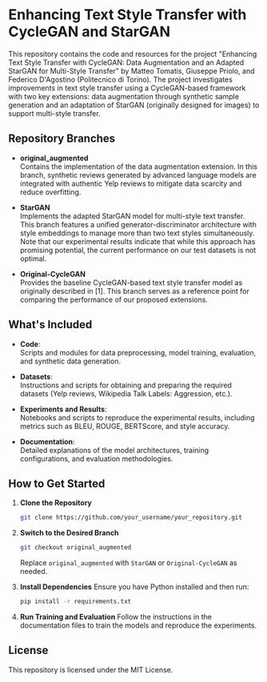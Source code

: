 
# Enhancing Text Style Transfer with CycleGAN and StarGAN

This repository contains the code and resources for the project "Enhancing Text Style Transfer with CycleGAN: Data Augmentation and an Adapted StarGAN for Multi-Style Transfer" by Matteo Tomatis, Giuseppe Priolo, and Federico D'Agostino (Politecnico di Torino). The project investigates improvements in text style transfer using a CycleGAN-based framework with two key extensions: data augmentation through synthetic sample generation and an adaptation of StarGAN (originally designed for images) to support multi-style transfer.

## Repository Branches

- **original_augmented**  
  Contains the implementation of the data augmentation extension. In this branch, synthetic reviews generated by advanced language models are integrated with authentic Yelp reviews to mitigate data scarcity and reduce overfitting.

- **StarGAN**  
  Implements the adapted StarGAN model for multi-style text transfer. This branch features a unified generator-discriminator architecture with style embeddings to manage more than two text styles simultaneously. Note that our experimental results indicate that while this approach has promising potential, the current performance on our test datasets is not optimal.

- **Original-CycleGAN**  
  Provides the baseline CycleGAN-based text style transfer model as originally described in [1]. This branch serves as a reference point for comparing the performance of our proposed extensions.

## What's Included

- **Code**:  
  Scripts and modules for data preprocessing, model training, evaluation, and synthetic data generation.
  
- **Datasets**:  
  Instructions and scripts for obtaining and preparing the required datasets (Yelp reviews, Wikipedia Talk Labels: Aggression, etc.).

- **Experiments and Results**:  
  Notebooks and scripts to reproduce the experimental results, including metrics such as BLEU, ROUGE, BERTScore, and style accuracy.

- **Documentation**:  
  Detailed explanations of the model architectures, training configurations, and evaluation methodologies.

## How to Get Started

1. **Clone the Repository**
   ```bash
   git clone https://github.com/your_username/your_repository.git
   ```
   
2. **Switch to the Desired Branch**
   ```bash
   git checkout original_augmented
   ```
   Replace `original_augmented` with `StarGAN` or `Original-CycleGAN` as needed.

3. **Install Dependencies**
   Ensure you have Python installed and then run:
   ```bash
   pip install -r requirements.txt
   ```

4. **Run Training and Evaluation**
   Follow the instructions in the documentation files to train the models and reproduce the experiments.
   
## License

This repository is licensed under the MIT License.
